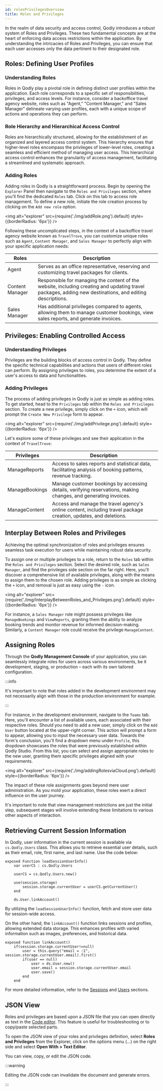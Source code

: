 ```yaml
---
id: rolesPrivilegesOverview
title: Roles and Privileges
---
```



In the realm of data security and access control, Qodly introduces a robust system of Roles and Privileges. These two fundamental concepts are at the heart of enforcing data access restrictions within the application. By understanding the intricacies of Roles and Privileges, you can ensure that each user accesses only the data pertinent to their designated role. 

## Roles: Defining User Profiles 

### Understanding Roles  

Roles in Qodly play a pivotal role in defining distinct user profiles within the application. Each role corresponds to a specific set of responsibilities, privileges, and access levels. For instance, consider a backoffice travel agency website, roles such as "Agent," "Content Manager," and "Sales Manager" delineate varying user profiles, each with a unique scope of actions and operations they can perform.

### Role Hierarchy and Hierarchical Access Control  

Roles are hierarchically structured, allowing for the establishment of an organized and layered access control system. This hierarchy ensures that higher-level roles encompass the privileges of lower-level roles, creating a seamless and efficient method of managing user access. This hierarchical access control enhances the granularity of access management, facilitating a streamlined and systematic approach.

### Adding Roles  

Adding roles in Qodly is a straightforward process. Begin by opening the `Explorer` Panel then navigate to the `Roles and Privileges` section, where you'll find the dedicated `Roles` tab. Click on this tab to access role management. To define a new role, initiate the role creation process by clicking on the `Add new role` option. 

<img alt="explorer" src={require('./img/addRole.png').default} style={{borderRadius: '6px'}} />

Following these uncomplicated steps, in the context of a backoffice travel agency website known as `TravelTrove`, you can customize unique roles such as `Agent`, `Content Manager`, and `Sales Manager` to perfectly align with your specific application needs:


|Roles          |Description|
|---------------|---|
|Agent       |Serves as an office representative, reserving and customizing travel packages for clients.|  
|Content Manager|Responsible for managing the content of the website, including creating and updating travel packages, adding new destinations, and editing descriptions.|
|Sales Manager   |Has additional privileges compared to agents, allowing them to manage customer bookings, view sales reports, and generate invoices.|

## Privileges: Enabling Controlled Access

### Understanding Privileges  

Privileges are the building blocks of access control in Qodly. They define the specific technical capabilities and actions that users of different roles can perform. By assigning privileges to roles, you determine the extent of a user's access to data and functionalities. 

### Adding Privileges  

The process of adding privileges in Qodly is just as simple as adding roles. To get started, head to the `Privileges` tab within the `Roles and Privileges` section. To create a new privilege, simply click on the `+` icon, which will prompt the `Create New Privilege` form to appear.

<img alt="explorer" src={require('./img/addPrivilege.png').default} style={{borderRadius: '6px'}} />

Let's explore some of these privileges and see their application in the context of `TravelTrove`:

|Privileges          |Description|
|---------------|---|
|ManageReports          | Access to sales reports and statistical data, facilitating analysis of booking patterns, revenue tracking.|
|ManageBookings       | Manage customer bookings by accessing details, verifying reservations, making changes, and generating invoices.|
|ManageContent        | Access and manage the travel agency's online content, including travel package creation, updates, and deletions.|


## Interplay Between Roles and Privileges

Achieving the optimal synchronization of roles and privileges ensures seamless task execution for users while maintaining robust data security. 

To assign one or multiple privileges to a role, return to the `Roles` tab within the `Roles and Privileges` section. Select the desired role, such as `Sales Manager`, and find the privileges side section on the far right. Here, you'll discover a comprehensive list of available privileges, along with the means to assign them to the chosen role. Adding privileges is as simple as clicking the `+` icon, and removal is just as easy using the `-` icon. 

<img alt="explorer" src={require('./img/InterplayBetweenRoles_and_Privileges.png').default} style={{borderRadius: '6px'}} />

For instance, a `Sales Manager` role might possess privileges like `ManageBookings` and `ViewReports`, granting them the ability to analyze booking trends and monitor revenue for informed decision-making. Similarly, a `Content Manager` role could receive the privilege `ManageContent`.


## Assigning Roles

Through the **Qodly Management Console** of your application, you can seamlessly integrate roles for users across various environments, be it development, staging, or production – each with its own tailored configuration. 

:::info

It's important to note that roles added in the development environment may not necessarily align with those in the production environment for example.

:::

For instance, in the development environment, navigate to the `Teams` tab. Here, you'll encounter a list of available users, each associated with their respective roles. Should you need to add a new user, simply click on the `Add User` button located at the upper-right corner. This action will prompt a form to appear, allowing you to input the necessary user data. Towards the form's conclusion, you'll find a dropdown menu under `Profile`, this dropdown showcases the roles that were previously established within Qodly Studio. From this list, you can select and assign appropriate roles to the new user, granting them specific privileges aligned with your requirements.

<img alt="explorer" src={require('./img/addingRolesviaCloud.png').default} style={{borderRadius: '6px'}} />

The impact of these role assignments goes beyond mere user administration. As you mold your application, these roles exert a direct influence on the user journey. 

It's important to note that view management restrictions are just the initial step, subsequent stages will involve extending these limitations to various other aspects of interaction.


## Retrieving Current Session Information

In Qodly, user information in the current session is available via `cs.Qodly.Users` class. This allows you to retrieve essential user details, such as their email, role, first name, and last name. Use the code below:

```qs
exposed Function loadSessionUserInfo()
	var userCS : cs.Qodly.Users
	
	userCS = cs.Qodly.Users.new()

	use(session.storage)
		session.storage.currentUser = userCS.getCurrentUser()
	end

    ds.User.linkAccount()
```

By utilizing the `loadSessionUserInfo()` function, fetch and store user data for session-wide access.


On the other hand, the `linkAccount()` function links sessions and profiles, allowing extended data storage. This enhances profiles with varied information such as images, preferences, and historical data.

```qs
exposed function linkAccount()
	if(session.storage.currentUser!=null)
		user = this.query("email = :1", session.storage.currentUser.email).first()
		if(user == null)
			user = ds.User.new()
			user.email = session.storage.currentUser.email
			user.save()
		end
	end
```

For more detailed information, refer to the [Sessions](../../language/SessionClass.md) and [Users](../../language/UsersClass.md) sections.



## JSON View

Roles and privileges are based upon a JSON file that you can open directly as text in the [Code editor](../coding.md#code-editor). This feature is useful for troubleshooting or to copy/paste selected parts. 

To open the JSON view of your roles and privileges definition, select **Roles and Privileges** from the Explorer, click on the options menu (...) on the right side and select **Open With > Text Editor**.

You can view, copy, or edit the JSON code. 

:::warning

Editing the JSON code can invalidate the document and generate errors.

:::

